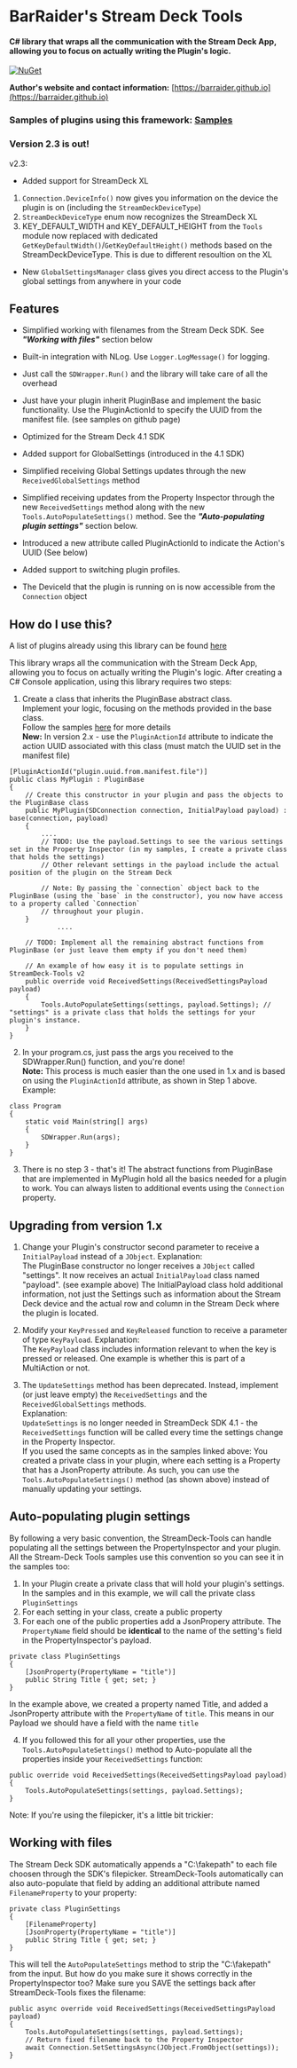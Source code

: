 # BarRaider's Stream Deck Tools

#### C# library that wraps all the communication with the Stream Deck App, allowing you to focus on actually writing the Plugin's logic.

[![NuGet](https://img.shields.io/nuget/v/streamdeck-tools.svg?style=flat)](https://www.nuget.org/packages/streamdeck-tools)

**Author's website and contact information:** [https://barraider.github.io](https://barraider.github.io)  

### Samples of plugins using this framework: [Samples][1]

### Version 2.3 is out!
v2.3:
- Added support for StreamDeck XL
1. `Connection.DeviceInfo()` now gives you information on the device the plugin is on (including the `StreamDeckDeviceType`)
2. `StreamDeckDeviceType` enum now recognizes the StreamDeck XL
3. KEY_DEFAULT_WIDTH and KEY_DEFAULT_HEIGHT from the `Tools` module now replaced with dedicated `GetKeyDefaultWidth()`/`GetKeyDefaultHeight()` methods based on the StreamDeckDeviceType. This is due to different resoultion on the XL
- New `GlobalSettingsManager` class gives you direct access to the Plugin's global settings from anywhere in your code

## Features
- Simplified working with filenames from the Stream Deck SDK. See ***"Working with files"*** section below
- Built-in integration with NLog. Use `Logger.LogMessage()` for logging. 
- Just call the `SDWrapper.Run()` and the library will take care of all the overhead
- Just have your plugin inherit PluginBase and implement the basic functionality. Use the PluginActionId to specify the UUID from the manifest file. (see samples on github page)

- Optimized for the Stream Deck 4.1 SDK
- Added support for GlobalSettings (introduced in the 4.1 SDK)
- Simplified receiving Global Settings updates through the new `ReceivedGlobalSettings` method
- Simplified receiving updates from the Property Inspector through the new `ReceivedSettings` method along with the new `Tools.AutoPopulateSettings()` method. See the ***"Auto-populating plugin settings"*** section below. 
- Introduced a new attribute called PluginActionId to indicate the Action's UUID (See below)
- Added support to switching plugin profiles.
- The DeviceId that the plugin is running on is now accessible from the `Connection` object

## How do I use this?
A list of plugins already using this library can be found [here][1]

This library wraps all the communication with the Stream Deck App, allowing you to focus on actually writing the Plugin's logic.
After creating a C# Console application, using this library requires two steps:

1. Create a class that inherits the PluginBase abstract class.  
Implement your logic, focusing on the methods provided in the base class.  
Follow the samples [here][1] for more details  
**New:** In version 2.x - use the `PluginActionId` attribute to indicate the action UUID associated with this class (must match the UUID set in the manifest file)

~~~~
[PluginActionId("plugin.uuid.from.manifest.file")]
public class MyPlugin : PluginBase
{
	// Create this constructor in your plugin and pass the objects to the PluginBase class
	public MyPlugin(SDConnection connection, InitialPayload payload) : base(connection, payload)
	{
		....
		// TODO: Use the payload.Settings to see the various settings set in the Property Inspector (in my samples, I create a private class that holds the settings)
		// Other relevant settings in the payload include the actual position of the plugin on the Stream Deck
		
		// Note: By passing the `connection` object back to the PluginBase (using the `base` in the constructor), you now have access to a property called `Connection` 
		// throughout your plugin.
	}
			....
			
	// TODO: Implement all the remaining abstract functions from PluginBase (or just leave them empty if you don't need them)
	
	// An example of how easy it is to populate settings in StreamDeck-Tools v2
	public override void ReceivedSettings(ReceivedSettingsPayload payload)
	{
		Tools.AutoPopulateSettings(settings, payload.Settings); // "settings" is a private class that holds the settings for your plugin's instance.
	}
}
~~~~

2. In your program.cs, just pass the args you received to the SDWrapper.Run() function, and you're done!  
**Note:** This process is much easier than the one used in 1.x and is based on using the `PluginActionId` attribute, as shown in Step 1 above.  
Example:
~~~~
class Program
{
	static void Main(string[] args)
	{
		SDWrapper.Run(args);
	}
}
~~~~

3. There is no step 3 - that's it! The abstract functions from PluginBase that are implemented in MyPlugin hold all the basics needed for a plugin to work. You can always listen to additional events using the `Connection` property.

## Upgrading from version 1.x
1. Change your Plugin's constructor second parameter to receive a `InitialPayload` instead of a `JObject`. Explanation:  
The PluginBase constructor no longer receives a `JObject` called "settings". It now receives an actual `InitialPayload` class named "payload". (see example above)
The InitialPayload class hold additional information, not just the Settings such as information about the Stream Deck device and the actual row and column in the Stream Deck where the plugin is located.

2. Modify your `KeyPressed` and `KeyReleased` function to receive a parameter of type `KeyPayload`. Explanation:  
The `KeyPayload` class includes information relevant to when the key is pressed or released. One example is whether this is part of a MultiAction or not.

3. The `UpdateSettings` method has been deprecated. Instead, implement (or just leave empty) the `ReceivedSettings` and the `ReceivedGlobalSettings` methods.  
Explanation:  
`UpdateSettings` is no longer needed in StreamDeck SDK 4.1 - the `ReceivedSettings` function will be called every time the settings change in the Property Inspector.  
If you used the same concepts as in the samples linked above: You created a private class in your plugin, where each setting is a Property that has a JsonProperty attribute. As such, you can use the `Tools.AutoPopulateSettings()` method (as shown above) instead of manually updating your settings.

## Auto-populating plugin settings
By following a very basic convention, the StreamDeck-Tools can handle populating all the settings between the PropertyInspector and your plugin. All the Stream-Deck Tools samples use this convention so you can see it in the samples too:
1. In your Plugin create a private class that will hold your plugin's settings. In the samples and in this example, we will call the private class `PluginSettings`
2. For each setting in your class, create a public property
3. For each one of the public properties add a JsonPropery attribute. The `PropertyName` field should be **identical** to the name of the setting's field in the PropertyInspector's payload.

```
private class PluginSettings
{
    [JsonProperty(PropertyName = "title")]
    public String Title { get; set; }
}
```
In the example above, we created a property named Title, and added a JsonProperty attribute with the `PropertyName` of `title`. This means in our Payload we should have a field with the name `title`

4. If you followed this for all your other properties, use the `Tools.AutoPopulateSettings()` method to Auto-populate all the properties inside your `ReceivedSettings` function:

```
public override void ReceivedSettings(ReceivedSettingsPayload payload) 
{
    Tools.AutoPopulateSettings(settings, payload.Settings);
}
```
Note: If you're using the filepicker, it's a little bit trickier:

## Working with files
The Stream Deck SDK automatically appends a "C:\fakepath\" to each file choosen through the SDK's filepicker. StreamDeck-Tools automatically can also auto-populate that field by adding an additional attribute named `FilenameProperty` to your property:
```
private class PluginSettings
{
    [FilenameProperty]
    [JsonProperty(PropertyName = "title")]
    public String Title { get; set; }
}
```
This will tell the `AutoPopulateSettings` method to strip the "C:\fakepath\" from the input.
But how do you make sure it shows correctly in the PropertyInspector too? Make sure you SAVE the settings back after StreamDeck-Tools fixes the filename:
```
public async override void ReceivedSettings(ReceivedSettingsPayload payload) 
{
    Tools.AutoPopulateSettings(settings, payload.Settings);
	// Return fixed filename back to the Property Inspector
	await Connection.SetSettingsAsync(JObject.FromObject(settings));
}
```

[1]: https://github.com/BarRaider/streamdeck-tools/blob/master/samples.md